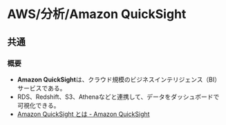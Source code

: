 # AWS/分析/Amazon QuickSight

## 共通

### 概要

- **Amazon QuickSight**は、クラウド規模のビジネスインテリジェンス（BI）サービスである。
- RDS、Redshift、S3、Athenaなどと連携して、データをダッシュボードで可視化できる。
- [Amazon QuickSight とは - Amazon QuickSight](https://docs.aws.amazon.com/ja_jp/quicksight/latest/user/welcome.html)
